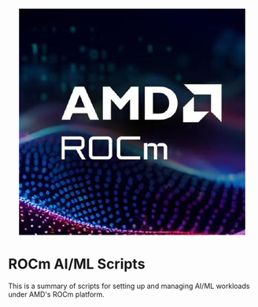 <p align="center"><img src="avatar.jfif"></p>

# ROCm AI/ML Scripts

This is a summary of scripts for setting up and managing AI/ML workloads under AMD's ROCm platform.
